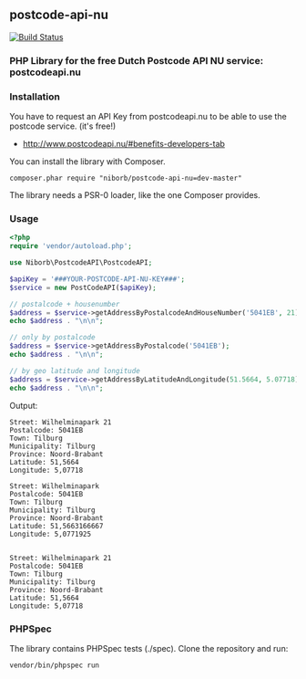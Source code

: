 ## postcode-api-nu
[![Build Status](https://travis-ci.org/niborb/postcode-api-nu.png?branch=master)](https://travis-ci.org/niborb/postcode-api-nu)
### PHP Library for the free Dutch Postcode API NU service: postcodeapi.nu

### Installation

You have to request an API Key from postcodeapi.nu to be able to use the postcode service. (it's free!)
- http://www.postcodeapi.nu/#benefits-developers-tab

You can install the library with Composer. 

    composer.phar require "niborb/postcode-api-nu=dev-master"
    
The library needs a PSR-0 loader, like the one Composer provides.

### Usage

```php
<?php
require 'vendor/autoload.php';

use Niborb\PostcodeAPI\PostcodeAPI;

$apiKey = '###YOUR-POSTCODE-API-NU-KEY###';
$service = new PostCodeAPI($apiKey);

// postalcode + housenumber
$address = $service->getAddressByPostalcodeAndHouseNumber('5041EB', 21);
echo $address . "\n\n";

// only by postalcode
$address = $service->getAddressByPostalcode('5041EB');
echo $address . "\n\n";

// by geo latitude and longitude
$address = $service->getAddressByLatitudeAndLongitude(51.5664, 5.07718);
echo $address . "\n\n";

```

Output:
    
    Street: Wilhelminapark 21
    Postalcode: 5041EB
    Town: Tilburg
    Municipality: Tilburg
    Province: Noord-Brabant
    Latitude: 51,5664
    Longitude: 5,07718

    Street: Wilhelminapark 
    Postalcode: 5041EB
    Town: Tilburg
    Municipality: Tilburg
    Province: Noord-Brabant
    Latitude: 51,5663166667
    Longitude: 5,0771925


    Street: Wilhelminapark 21
    Postalcode: 5041EB
    Town: Tilburg
    Municipality: Tilburg
    Province: Noord-Brabant
    Latitude: 51,5664
    Longitude: 5,07718


### PHPSpec

The library contains PHPSpec tests (./spec). Clone the repository and run:

    vendor/bin/phpspec run

